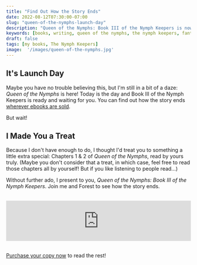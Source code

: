 ```yaml
---
title: "Find Out How the Story Ends"
date: 2022-08-12T07:30:00-07:00
slug: "queen-of-the-nymphs-launch-day"
description: "Queen of the Nymphs: Book III of the Nymph Keepers is now available wherever ebooks are sold! Find out how the story ends..."
keywords: [books, writing, queen of the nymphs, the nymph keepers, fantasy, launch day, announcement, publishing day, indie publishing, indie author, trilogy, finale]
draft: false
tags: [my books, The Nymph Keepers]
image:  '/images/queen-of-the-nymphs.jpg'
---
```


## It's Launch Day

Maybe you have no trouble believing this, but I'm still in a bit of a daze: *Queen of the Nymphs* is here! Today is the day and Book III of the Nymph Keepers is ready and waiting for you. You can find out how the story ends [wherever ebooks are sold](https://books2read.com/queenofthenymphs).

But wait!

## I Made You a Treat

Because I don't have enough to do, I thought I'd treat you to something a little extra special: Chapters 1 & 2 of *Queen of the Nymphs*, read by yours truly. (Maybe you don't consider that a treat, in which case, feel free to read those chapters all by yourself! But if you like listening to people read...)

Without further ado, I present to you, *Queen of the Nymphs: Book III of the Nymph Keepers*. Join me and Forest to see how the story ends.

<br>
<div>
<iframe src="https://embed.acast.com/604bd64f0b7d5c4edae214bd/62f17528a656f0001295bc83" frameBorder="0" width="100%" height="110px"></iframe>
</div>
<br>

[Purchase your copy now](https://books2read.com/queenofthenymphs) to read the rest!